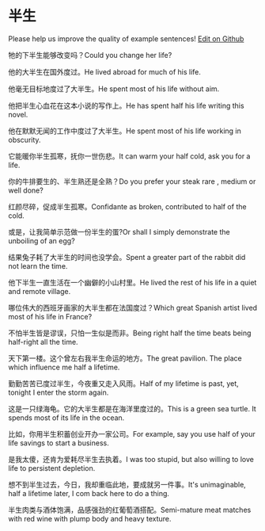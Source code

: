 # 半生

Please help us improve the quality of example sentences! [Edit on Github](https://github.com/jiyushe/jiyu-example-sentence-source/blob/main/chinese/bansheng.md)

<p><span class="chinese">牠的下半生能够改变吗？</span><span class="english">Could you change her life?</span></p>

<p><span class="chinese">他的大半生在国外度过。</span><span class="english">He lived abroad for much of his life.</span></p>

<p><span class="chinese">他毫无目标地度过了大半生。</span><span class="english">He spent most of his life without aim.</span></p>

<p><span class="chinese">他把半生心血花在这本小说的写作上。</span><span class="english">He has spent half his life writing this novel.</span></p>

<p><span class="chinese">他在默默无闻的工作中度过了大半生。</span><span class="english">He spent most of his life working in obscurity.</span></p>

<p><span class="chinese">它能暖你半生孤寒，抚你一世伤悲。</span><span class="english">It can warm your half cold, ask you for a life.</span></p>

<p><span class="chinese">你的牛排要生的、半生熟还是全熟？</span><span class="english">Do you prefer your steak rare , medium or well done?</span></p>

<p><span class="chinese">红颜尽碎，促成半生孤寒。</span><span class="english">Confidante as broken, contributed to half of the cold.</span></p>

<p><span class="chinese">或是，让我简单示范做一份半生的蛋?</span><span class="english">Or shall I simply demonstrate the unboiling of an egg?</span></p>

<p><span class="chinese">结果兔子耗了大半生的时间也没学会。</span><span class="english">Spent a greater part of the rabbit did not learn the time.</span></p>

<p><span class="chinese">他下半生一直生活在一个幽僻的小山村里。</span><span class="english">He lived the rest of his life in a quiet and remote village.</span></p>

<p><span class="chinese">哪位伟大的西班牙画家的大半生都在法国度过？</span><span class="english">Which great Spanish artist lived most of his life in France?</span></p>

<p><span class="chinese">不怕半生皆是谬误，只怕一生似是而非。</span><span class="english">Being right half the time beats being half-right all the time.</span></p>

<p><span class="chinese">天下第一楼。这个曾左右我半生命运的地方。</span><span class="english">The great pavilion. The place which influence me half a lifetime.</span></p>

<p><span class="chinese">勤勤苦苦已度过半生，今夜重又走入风雨。</span><span class="english">Half of my lifetime is past, yet, tonight I enter the storm again.</span></p>

<p><span class="chinese">这是一只绿海龟。它的大半生都是在海洋里度过的。</span><span class="english">This is a green sea turtle. It spends most of its life in the ocean.</span></p>

<p><span class="chinese">比如，你用半生积蓄创业开办一家公司。</span><span class="english">For example, say you use half of your life savings to start a business.</span></p>

<p><span class="chinese">是我太傻，还肯为爱耗尽半生去执着。</span><span class="english">I was too stupid, but also willing to love life to persistent depletion.</span></p>

<p><span class="chinese">想不到半生过去，今日，我却重临此地，要成就另一件事。</span><span class="english">It's unimaginable, half a lifetime later, I com back here to do a thing.</span></p>

<p><span class="chinese">半生肉类与酒体饱满，品感强劲的红葡萄酒搭配。</span><span class="english">Semi-mature meat matches with red wine with plump body and heavy texture.</span></p>

